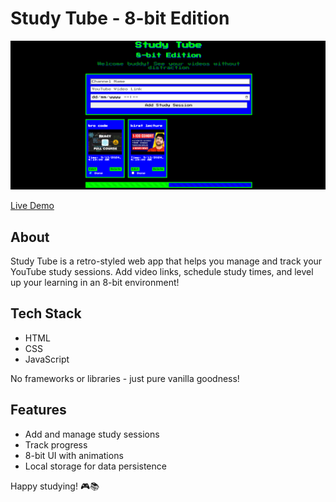 # Study Tube - 8-bit Edition

<img src="https://github.com/nandiniraygithub/Study_tube/blob/main/Study_tube/study.png" alt="Study Tube Screenshot">



[Live Demo](https://66e34b0653881a2b7d03fed3--verdant-salmiakki-73a3ec.netlify.app/)

## About

Study Tube is a retro-styled web app that helps you manage and track your YouTube study sessions. Add video links, schedule study times, and level up your learning in an 8-bit environment!

## Tech Stack

- HTML
- CSS
- JavaScript

No frameworks or libraries - just pure vanilla goodness!

## Features

- Add and manage study sessions
- Track progress
- 8-bit UI with animations
- Local storage for data persistence

Happy studying! 🎮📚
